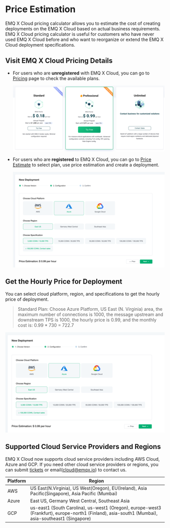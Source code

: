 # Price Estimation

EMQ X Cloud pricing calculator allows you to estimate the cost of creating deployments on the EMQ X Cloud based on actual business requirements. EMQ X Cloud pricing calculator is useful for customers who have never used EMQ X Cloud before and who want to reorganize or extend the EMQ X Cloud deployment specifications.



## Visit EMQ X Cloud Pricing Details

- For users who are **unregistered** with EMQ X Cloud, you can go to [Pricing](https://cloud-intl.emqx.com/pricing) page to check the available plans.

  ![pricing](./_assets/pricing.png)

- For users who are **registered** to EMQ X Cloud, you can go to [Price Estimate](https://cloud-intl.emqx.com/console/deployments/0?oper=new) to select plan, use price estimation and create a deployment.

  ![calculator](./_assets/calculator.png)



## Get the Hourly Price for Deployment

You can select cloud platform, region, and specifications to get the hourly price of deployment.

> Standard Plan: Choose Azure Platform, US East (N. Virginia) area, the maximum number of connections is 1000, the message upstream and downstream TPS is 1000, the hourly price is 0.99, and the monthly cost is: 0.99 * 730 = 722.7
  
  ![deployment_price](./_assets/calculator.png)


## Supported Cloud Service Providers and Regions

EMQ X Cloud now supports cloud service providers including AWS Cloud, Azure and GCP. If you need other cloud service providers or regions, you can submit [tickets](../feature/tickets.md) or email(cloud@emqx.io) to contact us.

| Platform | Region                                                       |
| -------- | ------------------------------------------------------------ |
| AWS      | US East(N.Virginia), US West(Oregon), EU(Ireland), Asia Pacific(Singapore), Asia Pacific (Mumbai) |
| Azure    | East US, Germany West Central, Southeast Asia |
| GCP      | us-east1 (South Carolina), us-west1 (Oregon), europe-west3 (Frankfurt), europe-north1 (Finland), asia-south1 (Mumbai), asia-southeast1 (Singapore) |